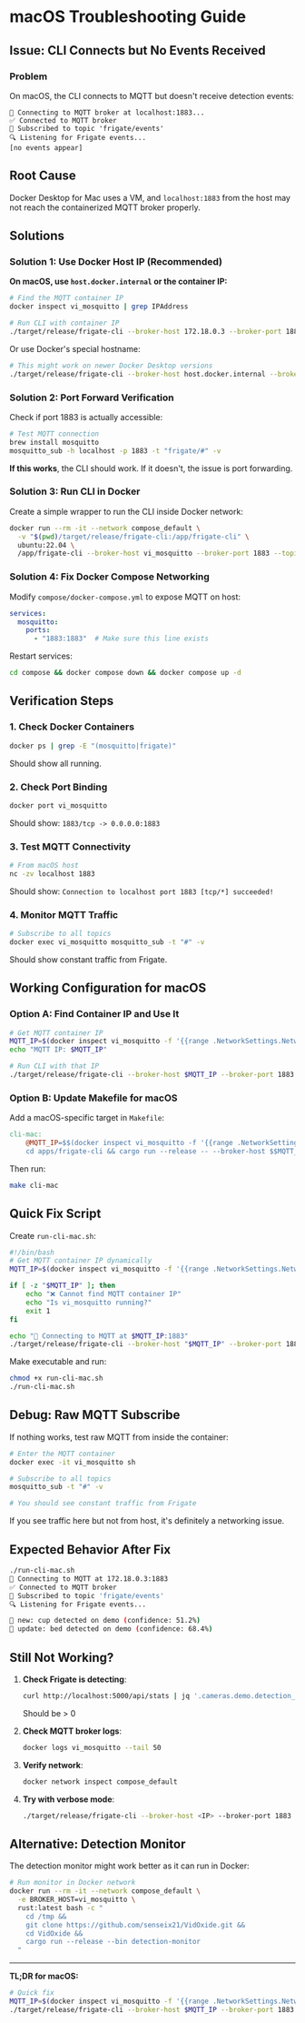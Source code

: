 # macOS Troubleshooting Guide

## Issue: CLI Connects but No Events Received

### Problem
On macOS, the CLI connects to MQTT but doesn't receive detection events:
```
🔌 Connecting to MQTT broker at localhost:1883...
✅ Connected to MQTT broker
📡 Subscribed to topic 'frigate/events'
🔍 Listening for Frigate events...
[no events appear]
```

## Root Cause
Docker Desktop for Mac uses a VM, and `localhost:1883` from the host may not reach the containerized MQTT broker properly.

## Solutions

### Solution 1: Use Docker Host IP (Recommended)

**On macOS, use `host.docker.internal` or the container IP:**

```bash
# Find the MQTT container IP
docker inspect vi_mosquitto | grep IPAddress

# Run CLI with container IP
./target/release/frigate-cli --broker-host 172.18.0.3 --broker-port 1883 --topic frigate/events
```

Or use Docker's special hostname:
```bash
# This might work on newer Docker Desktop versions
./target/release/frigate-cli --broker-host host.docker.internal --broker-port 1883 --topic frigate/events
```

### Solution 2: Port Forward Verification

Check if port 1883 is actually accessible:

```bash
# Test MQTT connection
brew install mosquitto
mosquitto_sub -h localhost -p 1883 -t "frigate/#" -v
```

**If this works**, the CLI should work. If it doesn't, the issue is port forwarding.

### Solution 3: Run CLI in Docker

Create a simple wrapper to run the CLI inside Docker network:

```bash
docker run --rm -it --network compose_default \
  -v "$(pwd)/target/release/frigate-cli:/app/frigate-cli" \
  ubuntu:22.04 \
  /app/frigate-cli --broker-host vi_mosquitto --broker-port 1883 --topic frigate/events
```

### Solution 4: Fix Docker Compose Networking

Modify `compose/docker-compose.yml` to expose MQTT on host:

```yaml
services:
  mosquitto:
    ports:
      - "1883:1883"  # Make sure this line exists
```

Restart services:
```bash
cd compose && docker compose down && docker compose up -d
```

## Verification Steps

### 1. Check Docker Containers
```bash
docker ps | grep -E "(mosquitto|frigate)"
```

Should show all running.

### 2. Check Port Binding
```bash
docker port vi_mosquitto
```

Should show: `1883/tcp -> 0.0.0.0:1883`

### 3. Test MQTT Connectivity
```bash
# From macOS host
nc -zv localhost 1883
```

Should show: `Connection to localhost port 1883 [tcp/*] succeeded!`

### 4. Monitor MQTT Traffic
```bash
# Subscribe to all topics
docker exec vi_mosquitto mosquitto_sub -t "#" -v
```

Should show constant traffic from Frigate.

## Working Configuration for macOS

### Option A: Find Container IP and Use It

```bash
# Get MQTT container IP
MQTT_IP=$(docker inspect vi_mosquitto -f '{{range .NetworkSettings.Networks}}{{.IPAddress}}{{end}}')
echo "MQTT IP: $MQTT_IP"

# Run CLI with that IP
./target/release/frigate-cli --broker-host $MQTT_IP --broker-port 1883 --topic frigate/events
```

### Option B: Update Makefile for macOS

Add a macOS-specific target in `Makefile`:

```makefile
cli-mac:
	@MQTT_IP=$$(docker inspect vi_mosquitto -f '{{range .NetworkSettings.Networks}}{{.IPAddress}}{{end}}'); \
	cd apps/frigate-cli && cargo run --release -- --broker-host $$MQTT_IP --broker-port 1883 --topic frigate/events
```

Then run:
```bash
make cli-mac
```

## Quick Fix Script

Create `run-cli-mac.sh`:

```bash
#!/bin/bash
# Get MQTT container IP dynamically
MQTT_IP=$(docker inspect vi_mosquitto -f '{{range .NetworkSettings.Networks}}{{.IPAddress}}{{end}}')

if [ -z "$MQTT_IP" ]; then
    echo "❌ Cannot find MQTT container IP"
    echo "Is vi_mosquitto running?"
    exit 1
fi

echo "🔌 Connecting to MQTT at $MQTT_IP:1883"
./target/release/frigate-cli --broker-host "$MQTT_IP" --broker-port 1883 --topic "frigate/events"
```

Make executable and run:
```bash
chmod +x run-cli-mac.sh
./run-cli-mac.sh
```

## Debug: Raw MQTT Subscribe

If nothing works, test raw MQTT from inside the container:

```bash
# Enter the MQTT container
docker exec -it vi_mosquitto sh

# Subscribe to all topics
mosquitto_sub -t "#" -v

# You should see constant traffic from Frigate
```

If you see traffic here but not from host, it's definitely a networking issue.

## Expected Behavior After Fix

```bash
./run-cli-mac.sh
🔌 Connecting to MQTT at 172.18.0.3:1883
✅ Connected to MQTT broker
📡 Subscribed to topic 'frigate/events'
🔍 Listening for Frigate events...

🎯 new: cup detected on demo (confidence: 51.2%)
🎯 update: bed detected on demo (confidence: 68.4%)
```

## Still Not Working?

1. **Check Frigate is detecting**:
   ```bash
   curl http://localhost:5000/api/stats | jq '.cameras.demo.detection_fps'
   ```
   Should be > 0

2. **Check MQTT broker logs**:
   ```bash
   docker logs vi_mosquitto --tail 50
   ```

3. **Verify network**:
   ```bash
   docker network inspect compose_default
   ```

4. **Try with verbose mode**:
   ```bash
   ./target/release/frigate-cli --broker-host <IP> --broker-port 1883 --topic "frigate/#" --verbose
   ```

## Alternative: Detection Monitor

The detection monitor might work better as it can run in Docker:

```bash
# Run monitor in Docker network
docker run --rm -it --network compose_default \
  -e BROKER_HOST=vi_mosquitto \
  rust:latest bash -c "
    cd /tmp && 
    git clone https://github.com/senseix21/VidOxide.git &&
    cd VidOxide &&
    cargo run --release --bin detection-monitor
  "
```

---

**TL;DR for macOS:**
```bash
# Quick fix
MQTT_IP=$(docker inspect vi_mosquitto -f '{{range .NetworkSettings.Networks}}{{.IPAddress}}{{end}}')
./target/release/frigate-cli --broker-host $MQTT_IP --broker-port 1883 --topic frigate/events
```
